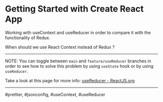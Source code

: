 # Getting Started with Create React App

Working with useContext and useReducer in order to compare it with the functionality of Redux.

When should we use React Context instead of Redux ?

---

NOTE: You can toggle between `main` and `feature/useReducer` branches in order to see how to solve this problem by using `useState` hook or by using `useReducer`.

Take a look at this page for more info:
[useReducer - ReactJS.org](https://es.reactjs.org/docs/hooks-reference.html#usereducer)

---

#prettier, #jsonconfig, #useContext, #useReducer
